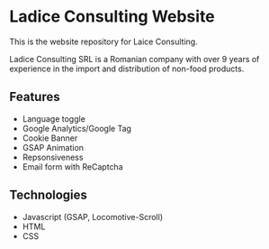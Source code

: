 # Ladice Consulting Website

This is the website repository for Laice Consulting.

Ladice Consulting SRL is a Romanian company with over 9 years of experience in the import and distribution of non-food products. 

## Features

- Language toggle
- Google Analytics/Google Tag
- Cookie Banner
- GSAP Animation 
- Repsonsiveness 
- Email form with ReCaptcha 

## Technologies

- Javascript (GSAP, Locomotive-Scroll)
- HTML
- CSS

